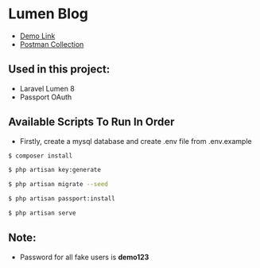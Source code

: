 # Lumen Blog
* [Demo Link](https://lumen-blog.herokuapp.com)
* [Postman Collection](https://www.postman.com/collections/b03d3372aa7e457564b3)

## Used in this project:
* Laravel Lumen 8
* Passport OAuth

## Available Scripts To Run In Order
* Firstly, create a mysql database and create .env file from .env.example

```bash 
$ composer install
```
```bash 
$ php artisan key:generate
```
```bash 
$ php artisan migrate --seed
```
```bash 
$ php artisan passport:install
```
```bash 
$ php artisan serve
```

## Note:
* Password for all fake users is <b>demo123</b>
